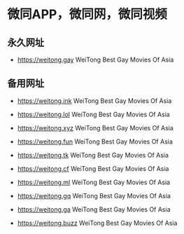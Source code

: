 # 微同APP，微同网，微同视频

## 永久网址

- https://weitong.gay 	WeiTong Best Gay Movies Of Asia

## 备用网址


- https://weitong.ink 	WeiTong Best Gay Movies Of Asia

- https://weitong.lol 	WeiTong Best Gay Movies Of Asia

- https://weitong.xyz 	WeiTong Best Gay Movies Of Asia

- https://weitong.fun 	WeiTong Best Gay Movies Of Asia

- https://weitong.tk 	WeiTong Best Gay Movies Of Asia

- https://weitong.cf 	WeiTong Best Gay Movies Of Asia

- https://weitong.ml 	WeiTong Best Gay Movies Of Asia

- https://weitong.gq 	WeiTong Best Gay Movies Of Asia

- https://weitong.ga 	WeiTong Best Gay Movies Of Asia

- https://weitong.buzz 	WeiTong Best Gay Movies Of Asia

